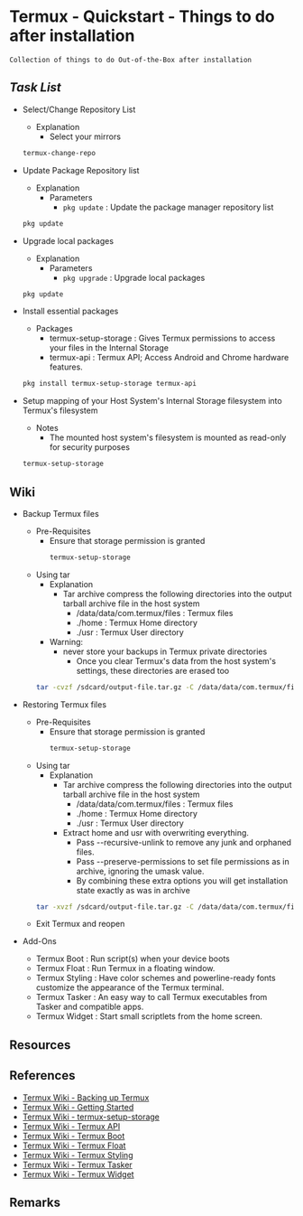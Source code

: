 Termux - Quickstart - Things to do after installation
=====================================================

```
Collection of things to do Out-of-the-Box after installation
```

*Task List*
-----------
- Select/Change Repository List
    - Explanation
        + Select your mirrors
    ```bash
    termux-change-repo
    ```

- Update Package Repository list
    - Explanation
        - Parameters
            + `pkg update` : Update the package manager repository list
    ```bash
    pkg update
    ```

- Upgrade local packages
    - Explanation
        - Parameters
            + `pkg upgrade` : Upgrade local packages
    ```bash
    pkg update
    ```

- Install essential packages
    - Packages
        + termux-setup-storage : Gives Termux permissions to access your files in the Internal Storage
        + termux-api : Termux API; Access Android and Chrome hardware features.
    ```bash
    pkg install termux-setup-storage termux-api
    ```

- Setup mapping of your Host System's Internal Storage filesystem into Termux's filesystem
    - Notes
        + The mounted host system's filesystem is mounted as read-only for security purposes
    ```bash
    termux-setup-storage
    ```

## Wiki
- Backup Termux files
    - Pre-Requisites
        - Ensure that storage permission is granted
            ```bash
            termux-setup-storage
            ```
    - Using tar
        - Explanation
            - Tar archive compress the following directories into the output tarball archive file in the host system
                + /data/data/com.termux/files : Termux files
                + ./home : Termux Home directory
                + ./usr : Termux User directory
        - Warning: 
            - never store your backups in Termux private directories
                + Once you clear Termux's data from the host system's settings, these directories are erased too
        ```bash
        tar -cvzf /sdcard/output-file.tar.gz -C /data/data/com.termux/files ./home ./usr
        ```

- Restoring Termux files
    - Pre-Requisites
        - Ensure that storage permission is granted
            ```bash
            termux-setup-storage
            ```
    - Using tar
        - Explanation
            - Tar archive compress the following directories into the output tarball archive file in the host system
                + /data/data/com.termux/files : Termux files
                + ./home : Termux Home directory
                + ./usr : Termux User directory
            - Extract home and usr with overwriting everything. 
                + Pass --recursive-unlink to remove any junk and orphaned files. 
                + Pass --preserve-permissions to set file permissions as in archive, ignoring the umask value. 
                + By combining these extra options you will get installation state exactly as was in archive
        ```bash
        tar -xvzf /sdcard/output-file.tar.gz -C /data/data/com.termux/files --recursive-unlink --preserve-permissions
        ```
    + Exit Termux and reopen

- Add-Ons
    + Termux Boot : Run script(s) when your device boots
    + Termux Float : Run Termux in a floating window.
    + Termux Styling : Have color schemes and powerline-ready fonts customize the appearance of the Termux terminal.
    + Termux Tasker : An easy way to call Termux executables from Tasker and compatible apps.
    + Termux Widget : Start small scriptlets from the home screen.



## Resources

## References
+ [Termux Wiki - Backing up Termux](https://wiki.termux.com/wiki/Backing_up_Termux)
+ [Termux Wiki - Getting Started](https://wiki.termux.com/wiki/Getting_started)
+ [Termux Wiki - termux-setup-storage](https://wiki.termux.com/wiki/Termux-setup-storage)
+ [Termux Wiki - Termux API](https://wiki.termux.com/wiki/Termux:API)
+ [Termux Wiki - Termux Boot](https://wiki.termux.com/wiki/Termux:Boot)
+ [Termux Wiki - Termux Float](https://wiki.termux.com/wiki/Termux:Float)
+ [Termux Wiki - Termux Styling](https://wiki.termux.com/wiki/Termux:Styling)
+ [Termux Wiki - Termux Tasker](https://wiki.termux.com/wiki/Termux:Tasker)
+ [Termux Wiki - Termux Widget](https://wiki.termux.com/wiki/Termux:Widget)

## Remarks

